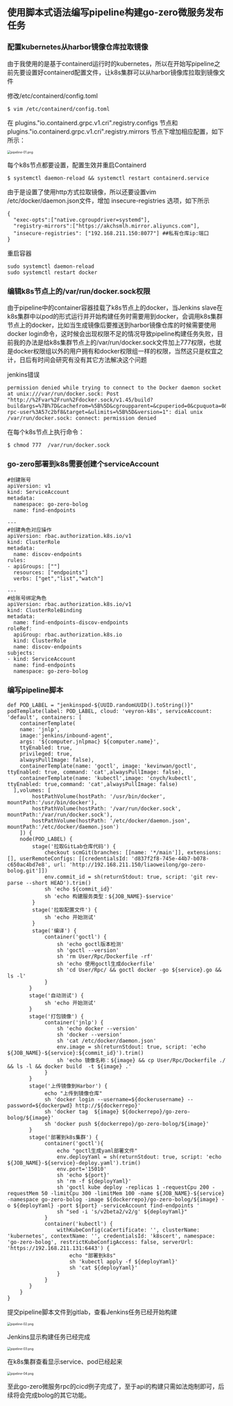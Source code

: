 ## 	使用脚本式语法编写pipeline构建go-zero微服务发布任务

### 配置kubernetes从harbor镜像仓库拉取镜像

由于我使用的是基于containerd运行时的kubernetes，所以在开始写pipeline之前先要设置好containerd配置文件，让k8s集群可以从harbor镜像库拉取到镜像文件

修改/etc/containerd/config.toml

```shell
$ vim /etc/containerd/config.toml
```
在 plugins."io.containerd.grpc.v1.cri".registry.configs 节点和 plugins."io.containerd.grpc.v1.cri".registry.mirrors 节点下增加相应配置，如下所示：

<img src="./images/pipeline/pipeline-01.png" alt="pipeline-01.png" style="zoom:50%;" />

每个k8s节点都要设置，配置生效并重启Containerd

```shell
$ systemctl daemon-reload && systemctl restart containerd.service
```

由于是设置了使用http方式拉取镜像，所以还要设置vim /etc/docker/daemon.json文件，增加 insecure-registries 选项，如下所示

```shell
{
  "exec-opts":["native.cgroupdriver=systemd"],
  "registry-mirrors":["https://akchsmlh.mirror.aliyuncs.com"],
  "insecure-registries": ["192.168.211.150:8077"] ##私有仓库ip:端口
}
```
重启容器

```shell
sudo systemctl daemon-reload  
sudo systemctl restart docker
```

###  编辑k8s节点上的/var/run/docker.sock权限

由于pipeline中的container容器挂载了k8s节点上的docker，当Jenkins slave在k8s集群中以pod的形式运行并开始构建任务时需要用到docker，会调用k8s集群节点上的docker，比如当生成镜像后要推送到harbor镜像仓库的时候需要使用docker login命令，这时候会出现权限不足的情况导致pipeline构建任务失败，目前我的办法是给k8s集群节点上的/var/run/docker.sock文件加上777权限，也就是docker权限组以外的用户拥有和docker权限组一样的权限，当然这只是权宜之计，日后有时间会研究有没有其它方法解决这个问题

jenkins错误

```shell
permission denied while trying to connect to the Docker daemon socket at unix:///var/run/docker.sock: Post "http://%2Fvar%2Frun%2Fdocker.sock/v1.45/build?buildargs=%7B%7D&cachefrom=%5B%5D&cgroupparent=&cpuperiod=0&cpuquota=0&cpusetcpus=&cpusetmems=&cpushares=0&dockerfile=Dockerfile&labels=%7B%7D&memory=0&memswap=0&networkmode=default&rm=1&shmsize=0&t=bolog-rpc-user%3A57c2bf8&target=&ulimits=%5B%5D&version=1": dial unix /var/run/docker.sock: connect: permission denied
```

在每个k8s节点上执行命令：

```shell
$ chmod 777  /var/run/docker.sock
```
### go-zero部署到k8s需要创建个serviceAccount
```shell
#创建账号
apiVersion: v1
kind: ServiceAccount
metadata:
  namespace: go-zero-bolog
  name: find-endpoints

---
#创建角色对应操作
apiVersion: rbac.authorization.k8s.io/v1
kind: ClusterRole
metadata:
  name: discov-endpoints
rules:
- apiGroups: [""]
  resources: ["endpoints"]
  verbs: ["get","list","watch"]

---
#给账号绑定角色
apiVersion: rbac.authorization.k8s.io/v1
kind: ClusterRoleBinding
metadata:
  name: find-endpoints-discov-endpoints
roleRef:
  apiGroup: rbac.authorization.k8s.io
  kind: ClusterRole
  name: discov-endpoints
subjects:
- kind: ServiceAccount
  name: find-endpoints
  namespace: go-zero-bolog
```
### 编写pipeline脚本

```shell
def POD_LABEL = "jenkinspod-${UUID.randomUUID().toString()}"
podTemplate(label: POD_LABEL, cloud: 'veyron-k8s', serviceAccount: 'default', containers: [
    containerTemplate(
    name: 'jnlp', 
    image:'jenkins/inbound-agent', 
    args: '${computer.jnlpmac} ${computer.name}',
    ttyEnabled: true,
    privileged: true,
    alwaysPullImage: false),
    containerTemplate(name: 'goctl', image: 'kevinwan/goctl', ttyEnabled: true, command: 'cat',alwaysPullImage: false),
    containerTemplate(name: 'kubectl',image: 'cnych/kubectl', ttyEnabled: true,command: 'cat',alwaysPullImage: false)
  ],volumes: [
        hostPathVolume(hostPath: '/usr/bin/docker', mountPath:'/usr/bin/docker'),
        hostPathVolume(hostPath: '/var/run/docker.sock', mountPath:'/var/run/docker.sock'),
        hostPathVolume(hostPath: '/etc/docker/daemon.json', mountPath:'/etc/docker/daemon.json')
    ]) {
    node(POD_LABEL) {
        stage('拉取GitLab仓库代码') {
            checkout scmGit(branches: [[name: '*/main']], extensions: [], userRemoteConfigs: [[credentialsId: 'd837f2f8-745e-44b7-b078-c650ac4bd7e8', url: 'http://192.168.211.150/liaoweilong/go-zero-bolog.git']])
            env.commit_id = sh(returnStdout: true, script: 'git rev-parse --short HEAD').trim()
            sh 'echo ${commit_id}'
            sh 'echo 构建服务类型：${JOB_NAME}-$service'
        }
        stage('拉取配置文件') {
            sh 'echo 开始测试'
        }
        stage('编译') {
            container('goctl') {
                sh 'echo goctl版本检测'
                sh 'goctl --version'
                sh 'rm User/Rpc/Dockerfile -rf'
                sh 'echo 使用goctl生成dockerfile'
                sh 'cd User/Rpc/ && goctl docker -go ${service}.go && ls -l'
            }
       }
       stage('自动测试') {
            sh 'echo 开始测试'
       }
       stage('打包镜像') {
            container('jnlp') {
                sh 'echo docker --version'
                sh 'docker --version'
                sh 'cat /etc/docker/daemon.json'
                env.image = sh(returnStdout: true, script: 'echo ${JOB_NAME}-${service}:${commit_id}').trim()
                sh 'echo 镜像名称：${image} && cp User/Rpc/Dockerfile ./  && ls -l && docker build  -t ${image} .'
            }    
       }
       stage('上传镜像到Harbor') {
            echo "上传到镜像仓库"
            sh 'docker login --username=${dockerusername} --password=${dockerpwd} http://${dockerrepo}'
            sh 'docker tag  ${image} ${dockerrepo}/go-zero-bolog/${image}'
            sh 'docker push ${dockerrepo}/go-zero-bolog/${image}'
       }
       stage('部署到k8s集群') {
            container('goctl'){
                echo "goctl生成yaml部署文件"
                env.deployYaml = sh(returnStdout: true, script: 'echo ${JOB_NAME}-${service}-deploy.yaml').trim()
                env.port='15010'
                sh 'echo ${port}'
                sh 'rm -f ${deployYaml}'
                sh 'goctl kube deploy -replicas 1 -requestCpu 200 -requestMem 50 -limitCpu 300 -limitMem 100 -name ${JOB_NAME}-${service} -namespace go-zero-bolog -image ${dockerrepo}/go-zero-bolog/${image} -o ${deployYaml} -port ${port} -serviceAccount find-endpoints '
                sh "sed -i 's/v2beta2/v2/g' ${deployYaml}"
            }
            container('kubectl') {
                withKubeConfig(caCertificate: '', clusterName: 'kubernetes', contextName: '', credentialsId: 'k8scert', namespace: 'go-zero-bolog', restrictKubeConfigAccess: false, serverUrl: 'https://192.168.211.131:6443') {
                    echo "部署到k8s"
                    sh 'kubectl apply -f ${deployYaml}'
                    sh 'cat ${deployYaml}'
                }
            }
       }
    }
}
```

提交pipeline脚本文件到gitlab，查看Jenkins任务已经开始构建

<img src="./images/pipeline/pipeline-02.png" alt="pipeline-02.png" style="zoom:50%;" />

Jenkins显示构建任务已经完成

<img src="./images/pipeline/pipeline-03.png" alt="pipeline-03.png" style="zoom:50%;" />

在k8s集群查看显示service、pod已经起来

<img src="./images/pipeline/pipeline-04.png" alt="pipeline-04.png" style="zoom:50%;" />

至此go-zero微服务rpc的cicd例子完成了，至于api的构建只需如法炮制即可，后续将会完成bolog的其它功能。